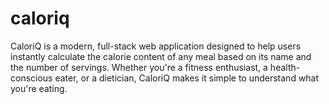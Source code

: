 # caloriq
CaloriQ is a modern, full-stack web application designed to help users instantly calculate the calorie content of any meal based on its name and the number of servings. Whether you're a fitness enthusiast, a health-conscious eater, or a dietician, CaloriQ makes it simple to understand what you're eating.
